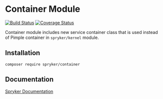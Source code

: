 # Container Module
[![Build Status](https://travis-ci.org/spryker/container.svg)](https://travis-ci.org/spryker/container)
[![Coverage Status](https://coveralls.io/repos/github/spryker/container/badge.svg)](https://coveralls.io/github/spryker/container)

Container module includes new service container class that is used instead of Pimple container in `spryker/kernel` module.

## Installation

```
composer require spryker/container
```

## Documentation

[Spryker Documentation](https://academy.spryker.com/developing_with_spryker/module_guide/modules.html)
